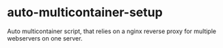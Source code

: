 # auto-multicontainer-setup
Auto multicontainer script, that relies on a nginx reverse proxy for multiple webservers on one server.
